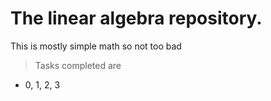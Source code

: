 # The linear algebra repository.
This is mostly simple math so not too bad

> Tasks completed are
* 0, 1, 2, 3
